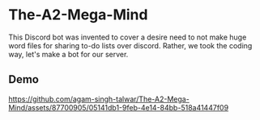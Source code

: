 # The-A2-Mega-Mind

This Discord bot was invented to cover a desire need to not make huge word files for sharing to-do lists over discord. Rather, we took the coding way, let's make a bot for our server.

## Demo
https://github.com/agam-singh-talwar/The-A2-Mega-Mind/assets/87700905/05141db1-9feb-4e14-84bb-518a41447f09

